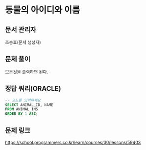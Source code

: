 # 동물의 아이디와 이름
## 문서 관리자
조승효(문서 생성자)
## 문제 풀이
모든것을 출력하면 된다.
## 정답 쿼리(ORACLE)
``` sql
-- 코드를 입력하세요
SELECT ANIMAL_ID, NAME
FROM ANIMAL_INS
ORDER BY 1 ASC;
```
## 문제 링크
https://school.programmers.co.kr/learn/courses/30/lessons/59403